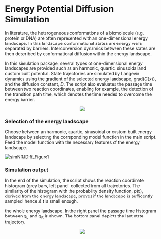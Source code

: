 # Energy Potential Diffusion Simulation

In literature, the heterogeneous conformations of a biomolecule (e.g. protein or DNA) are often represented with an one-dimensional energy landscape. In this landscape conformational states are energy wells separated by barriers. Interconversion dynamics between these states are then described by conformational diffusion within the energy landscape. 

In this simulation package, several types of one-dimensional energy landscapes are provided such as an harmonic, quartic, sinusoidal and custom built potential. State trajectories are simulated by Langevin dynamics using the gradient of the selected energy landscape, grad(*G*(*x*)), and the diffusion constant, *D*. The script also evaluates the passage time between two reaction coordinates, enabling for example, the detection of the transition path time, which denotes the time needed to overcome the energy barrier.

<p align="center">
  <img src="https://user-images.githubusercontent.com/58071484/137738308-d6881a79-d1a1-4096-99b3-b96e57e12e9e.JPG">
</p>

### Selection of the energy landscape

Choose between an harmonic, quartic, sinusoidal or custom built energy landscape by selecting the corrsponding model function in the main script. Feed the model function with the necessary features of the energy landscape.

![simNRJDiff_Figure1](https://user-images.githubusercontent.com/58071484/137720336-c499caca-533c-4e00-8c06-2379855c89da.png)

### Simulation output
In the end of the simulation, the script shows the reaction coordinate histogram (grey bars, left panel) collected from all trajectories. The similarity of the histogram with the probability density function, *p*(*x*), derived from the energy landscape, proves if the landscape is sufficently sampled, hence $\Delta$ *t* is small enough.

the whole energy landscape. In the right panel the passage time histogram between *q*<sub>L</sub> and *q*<sub>R</sub> is shown. The bottom panel depicts the last state trajectory.

<p align="center">
  <img src="https://user-images.githubusercontent.com/58071484/137707404-58e4e83a-afaf-4015-bbdd-ccb9bb040450.png">
</p> 
